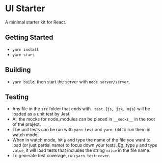 # UI Starter

A minimal starter kit for React.

## Getting Started

- `yarn install`
- `yarn start`

## Building

- `yarn build`, then start the server with `node server/server`.

## Testing

- Any file in the `src` folder that ends with `.test.{js, jsx, mjs}` will be loaded as a unit test by Jest.
- All the mocks for node_modules can be placed in `__mocks__` in the root of the project.
- The unit tests can be run with `yarn test` and `yarn tdd` to run them in watch mode.
- When in watch mode, hit `p` and type the name of the file you want to load (or just partial name) to focus down your tests. Eg. type `p` and type `value`, it will load tests that includes the string `value` in the file name.
- To generate test coverage, run `yarn test:cover`.
